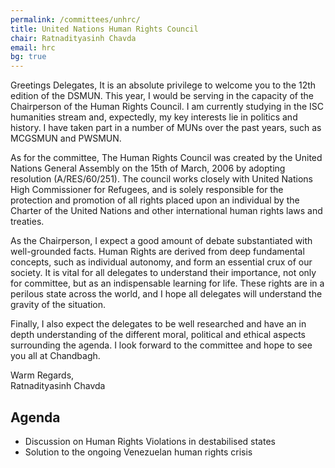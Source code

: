 ```yaml
---
permalink: /committees/unhrc/
title: United Nations Human Rights Council
chair: Ratnadityasinh Chavda
email: hrc
bg: true
---
```


Greetings Delegates,
It is an absolute privilege to welcome you to the 12th edition of the DSMUN. This year, I would be serving in the capacity of the Chairperson of the Human Rights Council. I am currently studying in the ISC humanities stream and, expectedly, my key interests lie in politics and history. I have taken part in a number of MUNs over the past years, such as MCGSMUN and PWSMUN.

As for the committee, The Human Rights Council was created by the United Nations General Assembly on the 15th of March, 2006 by adopting resolution (A/RES/60/251). The council works closely with United Nations High Commissioner for Refugees, and is solely responsible for the protection and promotion of all rights placed upon an individual by the Charter of the United Nations and other international human rights laws and treaties.

As the Chairperson, I expect a good amount of debate substantiated with well-grounded facts. Human Rights are derived from deep fundamental concepts, such as individual autonomy, and form an essential crux of our society. It is vital for all delegates to understand their importance, not only for committee, but as an indispensable learning for life. These rights are in a perilous state across the world, and I hope all delegates will understand the gravity of the situation.

Finally, I also expect the delegates to be well researched and have an in depth understanding of the different moral, political and ethical aspects surrounding the agenda. I look forward to the committee and hope to see you all at Chandbagh.

Warm Regards,<br>
Ratnadityasinh Chavda

## Agenda

- Discussion on Human Rights Violations in destabilised states
- Solution to the ongoing Venezuelan human rights crisis
